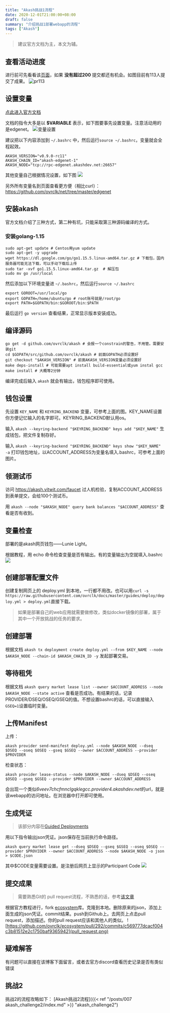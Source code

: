 ```yaml
---
title: "Akash挑战1流程"
date: 2020-12-01T21:00:00+08:00
draft: false
summary: "介绍挑战1部署webapp的流程"
tags: ["Akash"]
---
```

> 建议官方文档为主，本文为辅。

## 查看活动进度
进行前可先看看该[页面](https://github.com/ovrclk/ecosystem/pulls?page=3&q=is%3Apr+is%3Aopen)，如果 **没有超过200** 提交都还有机会。如图目前有113人提交了成果。
![pr113](pr113.png)

## 设置变量
[点此进入官方文档](https://docs.akash.network/guides/version)

文档的指令大多是以 **$VARIABLE** 表示，如下图要事先设置变量。注意活动用的是edgenet。
![变量设置](variables.png)

建议把以下内容添加到 `~/.bashrc` 中，然后运行`source ~/.bashrc`，变量就会全程起效。

```
AKASH_VERSION="v0.9.0-rc11"
AKASH_CHAIN_ID="akash-edgenet-1"
AKASH_NODE="tcp://rpc-edgenet.akashdev.net:26657"
```

其他变量自己根据情况设置，如下图
![](bashrc.png)

另外所有变量名到页面查看更方便（相比curl）：https://github.com/ovrclk/net/tree/master/edgenet

## 安装akash
官方文档介绍了三种方式，第二种有坑，只能采取第三种源码编译的方式。

### 安装golang-1.15
```
sudo apt-get update # Centos用yum update
sudo apt-get -y upgrade
wget https://dl.google.com/go/go1.15.5.linux-amd64.tar.gz # 下载包，国内服务器可能无法下载，可以手动下载后上传
sudo tar -xvf go1.15.5.linux-amd64.tar.gz  # 解压包
sudo mv go /usr/local
```

然后添加以下环境变量进 `~/.bashrc`，然后运行`source ~/.bashrc`
```
export GOROOT=/usr/local/go
export GOPATH=/home/ubuntu/go # root账号就是/root/go
export PATH=$GOPATH/bin:$GOROOT/bin:$PATH
```
最后运行 `go version` 查看结果，正常显示版本安装成功。

## 编译源码
```
go get -d github.com/ovrclk/akash # 会报一个constrain的警告，不用管。需要安装git
cd $GOPATH/src/github.com/ovrclk/akash # 前面GOPATH必须设置好
git checkout "$AKASH_VERSION" # 前面AKASH_VERSION变量必须设置好
make deps-install # 可能需要apt install build-essential或yum instal gcc
make install # 大概等2分钟
```
编译完成后输入 `akash` 就会有输出，钱包程序即可使用。

## 钱包设置

先设置 `KEY_NAME` 和 `KEYRING_BACKEND` 变量，可参考上面的图。KEY_NAME设置你方便记忆输入的名字即可。KEYRING_BACKEND默认用os。

输入 `akash --keyring-backend "$KEYRING_BACKEND" keys add "$KEY_NAME"` 生成钱包，把文件复制存好。

输入 `akash --keyring-backend "$KEYRING_BACKEND" keys show "$KEY_NAME" -a` 打印钱包地址，以ACCOUNT_ADDRESS为变量名填入.bashrc，可参考上面的图片。

## 领测试币

访问 https://akash.vitwit.com/faucet
过人机检验，复制ACCOUNT_ADDRESS到表单提交，会给100个测试币。

用 `akash --node "$AKASH_NODE" query bank balances "$ACCOUNT_ADDRESS"` 查看是否有收到。

## 变量检查

部署的是akash网页钱包——Lunie Light。

根据教程，用 echo 命令检查变量是否有输出。有的变量输出为空就填入.bashrc
![](./variable2.png)

## 创建部署配置文件
创建复制网页上的 deploy.yml 到本地，一行都不用改。也可以用`curl -s https://raw.githubusercontent.com/ovrclk/docs/master/guides/deploy/deploy.yml > deploy.yml`直接下载。
> 如果是部署自己的web应用就需要做修改，类似docker镜像的部署，属于其中一个开放挑战的任务的要求。

## 创建部署
根据文档 `akash tx deployment create deploy.yml --from $KEY_NAME --node $AKASH_NODE --chain-id $AKASH_CHAIN_ID -y` 发起部署交易。

## 等待租凭
根据文档 `akash query market lease list --owner $ACCOUNT_ADDRESS --node $AKASH_NODE --state active` 查看是否成功。有结果的话，记录PROVIDER/DSEQ/OSEQ/GSEQ的值。不想设置bashrc的话，可以直接输入`GSEQ=1`设置临时变量。

## 上传Manifest

上传：

`akash provider send-manifest deploy.yml --node $AKASH_NODE --dseq $DSEQ --oseq $OSEQ --gseq $GSEQ --owner $ACCOUNT_ADDRESS --provider $PROVIDER`

检查状态：

`akash provider lease-status --node $AKASH_NODE --dseq $DSEQ --oseq $OSEQ --gseq $GSEQ --provider $PROVIDER --owner $ACCOUNT_ADDRESS`


会出现一个类似*6veev7chcfmnclgqklegcc.provider4.akashdev.net*的url，就是该webapp的访问地址。在浏览器中打开即可使用。

## 生成凭证

> 该部分内容在[Guided Deployments](https://docs.akash.network/testnet-challenges/testnet-challenges/guided-deployments#challenge-1-week-1)

用以下指令输出json凭证。json保存在当前执行命令路径。

`akash query market lease get --dseq $DSEQ --gseq $GSEQ --oseq $OSEQ --provider $PROVIDER --owner $ACCOUNT_ADDRESS --node $AKASH_NODE -o json > $CODE.json`

其中$CODE变量需要设置。是注册后网页上显示的Participant Code
![](code.png)

## 提交成果

> 需要熟悉Git的 pull request流程，不熟悉的话，参考[该文章](https://chinese.freecodecamp.org/news/how-to-make-your-first-pull-request-on-github/)

根据官方教程进行，fork [ecosystem](https://github.com/ovrclk/ecosystem)库。克隆到本地。删除原来的json，添加上面生成的json凭证。commit结果。push到Github上。去网页上点击pull request，添加描述。你的pull request应该和其他人的类似。
![https://github.com/ovrclk/ecosystem/pull/292/commits/c569777dcacf004c3b81512e2c1750baf9365942](pull_request.png)

## 疑难解答
有问题可以直接在该博客下面留言，或者去官方discord查看历史记录是否有类似错误

## 挑战2
挑战2的流程攻略如下：
[Akash挑战2流程]({{< ref "/posts/007 akash_challenge2/index.md" >}} "akash_challenge2") 